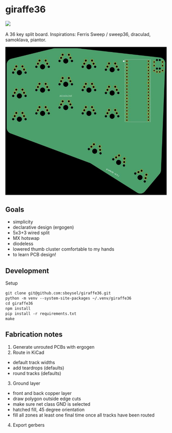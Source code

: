 # giraffe36

![](https://img.shields.io/badge/version-v0.0.1-blue)

A 36 key split board. Inspirations: Ferris Sweep / sweep36, draculad, samoklava, piantor.

![pcb front render](img/giraffe36_pcb_front_small.jpg?raw=true)

## Goals

- simplicity
- declarative design (ergogen)
- 5x3+3 wired split
- MX hotswap
- diodeless
- lowered thumb cluster comfortable to my hands
- to learn PCB design!

## Development 

Setup

```
git clone git@github.com:sboysel/giraffe36.git
python -m venv --system-site-packages ~/.venv/giraffe36
cd giraffe36
npm install
pip install -r requirements.txt
make
```

## Fabrication notes

1. Generate unrouted PCBs with ergogen
2. Route in KiCad
  - default track widths
  - add teardrops (defaults)
  - round tracks (defaults)
3. Ground layer
  - front and back copper layer
  - draw polygon outside edge cuts
  - make sure net class GND is selected
  - hatched fill, 45 degree orientation
  - fill all zones at least one final time once all tracks have been routed
4. Export gerbers
